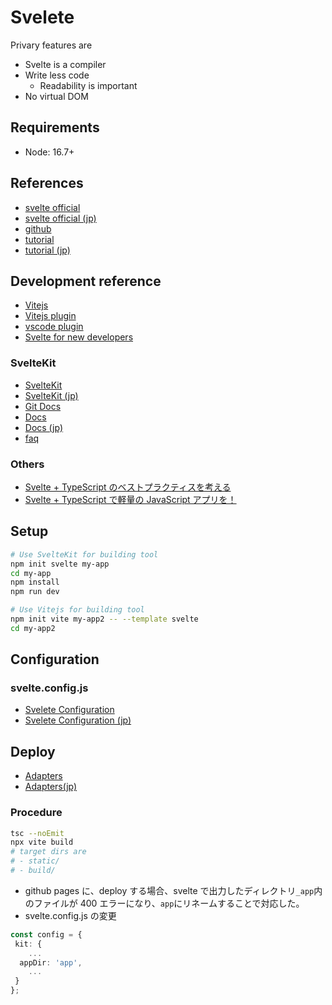 # Svelete

Privary features are

- Svelte is a compiler
- Write less code
  - Readability is important
- No virtual DOM

## Requirements

- Node: 16.7+

## References

- [svelte official](https://svelte.dev/)
- [svelte official (jp)](https://svelte.jp/)
- [github](https://github.com/sveltejs/svelte)
- [tutorial](https://svelte.dev/tutorial/basics)
- [tutorial (jp)](https://svelte.jp/tutorial/basics)

## Development reference

- [Vitejs](https://vitejs.dev/)
- [Vitejs plugin](https://github.com/sveltejs/vite-plugin-svelte/)
- [vscode plugin](https://marketplace.visualstudio.com/items?itemName=svelte.svelte-vscode)
- [Svelte for new developers](https://svelte.jp/blog/svelte-for-new-developers)

### SvelteKit

- [SvelteKit](https://kit.svelte.dev/)
- [SvelteKit (jp)](https://kit.svelte.jp/)
- [Git Docs](https://github.com/sveltejs/kit/tree/master/documentation/docs)
- [Docs](https://kit.svelte.dev/docs/introduction)
- [Docs (jp)](https://kit.svelte.jp/docs/introduction)
- [faq](https://kit.svelte.dev/faq)

### Others

- [Svelte + TypeScript のベストプラクティスを考える](https://zenn.dev/mizchi/scraps/a5644f129032aa)
- [Svelte + TypeScript で軽量の JavaScript アプリを！](https://qiita.com/tronicboy/items/923fef6122ed3cf7031f)

## Setup

```sh
# Use SvelteKit for building tool
npm init svelte my-app
cd my-app
npm install
npm run dev

# Use Vitejs for building tool
npm init vite my-app2 -- --template svelte
cd my-app2
```

## Configuration

### svelte.config.js

- [Svelete Configuration](https://kit.svelte.dev/docs/configuration)
- [Svelete Configuration (jp)](https://kit.svelte.jp/docs/configuration)

## Deploy

- [Adapters](https://kit.svelte.dev/docs/adapters)
- [Adapters(jp)](https://kit.svelte.jp/docs/adapters)

### Procedure

```sh
tsc --noEmit
npx vite build
# target dirs are
# - static/
# - build/
```

- github pages に、deploy する場合、svelte で出力したディレクトリ`_app`内のファイルが 400 エラーになり、`app`にリネームすることで対応した。
- svelte.config.js の変更

```ts
const config = {
 kit: {
    ...
  appDir: 'app',
    ...
 }
};

```

